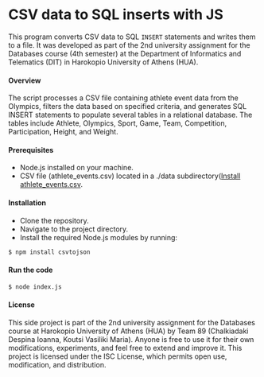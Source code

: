 
# CSV data to SQL inserts with JS

This program converts CSV data to SQL `INSERT` statements and writes them to a file. It was developed as part of the 2nd university assignment for the Databases course (4th semester) at the Department of Informatics and Telematics (DIT) in Harokopio University of Athens (HUA).

#### Overview
The script processes a CSV file containing athlete event data from the Olympics, filters the data based on specified criteria, and generates SQL INSERT statements to populate several tables in a relational database. The tables include Athlete, Olympics, Sport, Game, Team, Competition, Participation, Height, and Weight.


#### Prerequisites
- Node.js installed on your machine.
- CSV file (athlete_events.csv) located in a ./data subdirectory([Install athlete_events.csv](https://www.kaggle.com/datasets/heesoo37/120-years-of-olympic-history-athletes-and-results).


#### Installation

- Clone the repository.
- Navigate to the project directory.
- Install the required Node.js modules by running:

```bash
$ npm install csvtojson
```

#### Run the code

```bash
$ node index.js
```


#### License

This side project is part of the 2nd university assignment for the Databases course at Harokopio University of Athens (HUA) by Team 89 (Chalkiadaki Despina Ioanna, Koutsi Vasiliki Maria). Anyone is free to use it for their own modifications, experiments, and feel free to extend and improve it. This project is licensed under the ISC License, which permits open use, modification, and distribution.
